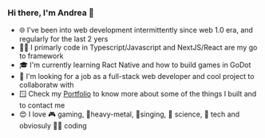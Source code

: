 ### Hi there, I'm Andrea 👋

- 🌐 I've been into web development intermittently since web 1.0 era, and regularly for the last 2 yers
- 👨‍💻 I primarly code in Typescript/Javascript and NextJS/React are my go to framework
- 🎓 I'm currently learning Ract Native and how to build games in GoDot
- 🏢 I'm looking for a job as a full-stack web developer and cool project to collaboratw with
- 🪟 Check my [Portfolio](https://www.andreacardinale.me/) to know more about some of the things I built and to contact me
- 😍 I love 🎮 gaming, 🎸heavy-metal, 🎤singing, 🔬 science, 📱 tech and obviosuly 👨‍💻 coding


<!--
**Mirthis/mirthis** is a ✨ _special_ ✨ repository because its `README.md` (this file) appears on your GitHub profile.

Here are some ideas to get you started:

- 🔭 I’m currently working on ...
- 🌱 I’m currently learning ...
- 👯 I’m looking to collaborate on ...
- 🤔 I’m looking for help with ...
- 💬 Ask me about ...
- 📫 How to reach me: ...
- 😄 Pronouns: ...
- ⚡ Fun fact: ...
-->

